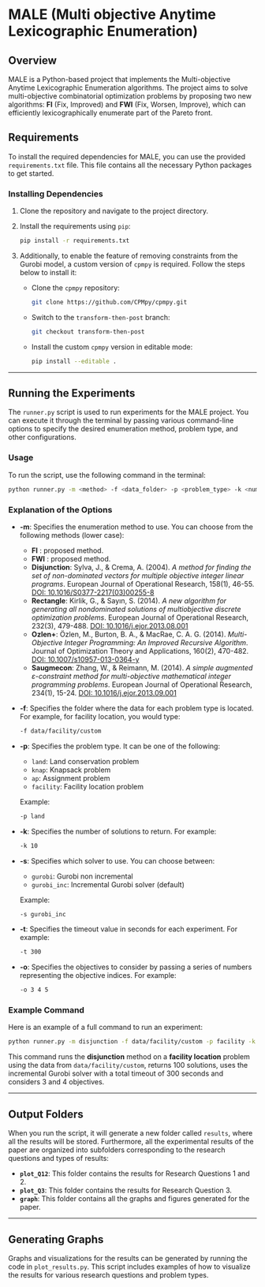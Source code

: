 
# MALE (Multi objective Anytime Lexicographic Enumeration)

## Overview

MALE is a Python-based project that implements the Multi-objective Anytime Lexicographic Enumeration algorithms. The project aims to solve multi-objective combinatorial optimization problems by proposing two new algorithms: **FI** (Fix, Improved) and **FWI** (Fix, Worsen, Improve), which can efficiently lexicographically enumerate part of the Pareto front.

## Requirements

To install the required dependencies for MALE, you can use the provided `requirements.txt` file. This file contains all the necessary Python packages to get started.

### Installing Dependencies

1. Clone the repository and navigate to the project directory.

2. Install the requirements using `pip`:

   ```bash
   pip install -r requirements.txt
   ```

3. Additionally, to enable the feature of removing constraints from the Gurobi model, a custom version of `cpmpy` is required. Follow the steps below to install it:

   - Clone the `cpmpy` repository:

     ```bash
     git clone https://github.com/CPMpy/cpmpy.git
     ```

   - Switch to the `transform-then-post` branch:

     ```bash
     git checkout transform-then-post
     ```

   - Install the custom `cpmpy` version in editable mode:

     ```bash
     pip install --editable .
     ```

---

## Running the Experiments

The `runner.py` script is used to run experiments for the MALE project. You can execute it through the terminal by passing various command-line options to specify the desired enumeration method, problem type, and other configurations.

### Usage

To run the script, use the following command in the terminal:

```bash
python runner.py -m <method> -f <data_folder> -p <problem_type> -k <num_solutions> -s <solver> -t <timeout> -o <objectives>
```

### Explanation of the Options

- **-m**: Specifies the enumeration method to use. You can choose from the following methods (lower case):
  - **FI** : proposed method.
  - **FWI** : proposed method.
  - **Disjunction**: Sylva, J., & Crema, A. (2004). *A method for finding the set of non-dominated vectors for multiple objective integer linear programs*. European Journal of Operational Research, 158(1), 46-55. [DOI: 10.1016/S0377-2217(03)00255-8](https://www.sciencedirect.com/science/article/pii/S0377221703002558)
  - **Rectangle**: Kirlik, G., & Sayın, S. (2014). *A new algorithm for generating all nondominated solutions of multiobjective discrete optimization problems*. European Journal of Operational Research, 232(3), 479-488. [DOI: 10.1016/j.ejor.2013.08.001](https://www.sciencedirect.com/science/article/pii/S0377221713006474)
  - **Ozlen+**: Özlen, M., Burton, B. A., & MacRae, C. A. G. (2014). *Multi-Objective Integer Programming: An Improved Recursive Algorithm*. Journal of Optimization Theory and Applications, 160(2), 470-482. [DOI: 10.1007/s10957-013-0364-y](https://doi.org/10.1007/s10957-013-0364-y)
  - **Saugmecon**: Zhang, W., & Reimann, M. (2014). *A simple augmented ε-constraint method for multi-objective mathematical integer programming problems*. European Journal of Operational Research, 234(1), 15-24. [DOI: 10.1016/j.ejor.2013.09.001](https://www.sciencedirect.com/science/article/pii/S0377221713007376)

- **-f**: Specifies the folder where the data for each problem type is located. For example, for facility location, you would type:
  ```bash
  -f data/facility/custom
  ```

- **-p**: Specifies the problem type. It can be one of the following:
  - `land`: Land conservation problem
  - `knap`: Knapsack problem
  - `ap`: Assignment problem
  - `facility`: Facility location problem

  Example:
  ```bash
  -p land
  ```

- **-k**: Specifies the number of solutions to return. For example:
  ```bash
  -k 10
  ```

- **-s**: Specifies which solver to use. You can choose between:
  - `gurobi`: Gurobi non incremental
  - `gurobi_inc`: Incremental Gurobi solver (default)

  Example:
  ```bash
  -s gurobi_inc
  ```

- **-t**: Specifies the timeout value in seconds for each experiment. For example:
  ```bash
  -t 300
  ```

- **-o**: Specifies the objectives to consider by passing a series of numbers representing the objective indices. For example:
  ```bash
  -o 3 4 5
  ```

### Example Command

Here is an example of a full command to run an experiment:

```bash
python runner.py -m disjunction -f data/facility/custom -p facility -k 100 -s gurobi_inc -t 300 -o 3 4
```

This command runs the **disjunction** method on a **facility location** problem using the data from `data/facility/custom`, returns 100 solutions, uses the incremental Gurobi solver with a total timeout of 300 seconds and considers 3 and 4 objectives.

---

## Output Folders

When you run the script, it will generate a new folder called `results`, where all the results will be stored. 
Furthermore, all the experimental results of the paper are organized into subfolders corresponding to the research questions and types of results:

- **`plot_Q12`**: This folder contains the results for Research Questions 1 and 2.
- **`plot_Q3`**: This folder contains the results for Research Question 3.
- **`graph`**: This folder contains all the graphs and figures generated for the paper.

---

## Generating Graphs

Graphs and visualizations for the results can be generated by running the code in `plot_results.py`. This script includes examples of how to visualize the results for various research questions and problem types.

